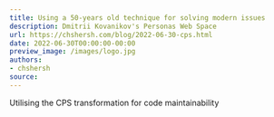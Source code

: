 ```yaml
---
title: Using a 50-years old technique for solving modern issues
description: Dmitrii Kovanikov's Personas Web Space
url: https://chshersh.com/blog/2022-06-30-cps.html
date: 2022-06-30T00:00:00-00:00
preview_image: /images/logo.jpg
authors:
- chshersh
source:
---
```


Utilising the CPS transformation for code maintainability
